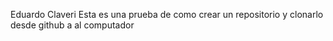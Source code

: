 Eduardo Claveri 
Esta es una prueba de como crear un repositorio y clonarlo desde github a al computador 

